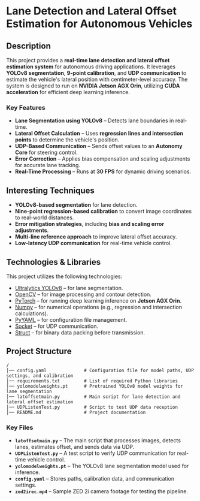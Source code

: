 # Lane Detection and Lateral Offset Estimation for Autonomous Vehicles  

## Description  

This project provides a **real-time lane detection and lateral offset estimation system** for autonomous driving applications. It leverages **YOLOv8 segmentation**, **9-point calibration**, and **UDP communication** to estimate the vehicle's lateral position with centimeter-level accuracy. The system is designed to run on **NVIDIA Jetson AGX Orin**, utilizing **CUDA acceleration** for efficient deep learning inference.  

### Key Features  
- **Lane Segmentation using YOLOv8** – Detects lane boundaries in real-time.  
- **Lateral Offset Calculation** – Uses **regression lines and intersection points** to determine the vehicle's position.  
- **UDP-Based Communication** – Sends offset values to an **Autonomy Core** for steering control.  
- **Error Correction** – Applies bias compensation and scaling adjustments for accurate lane tracking.  
- **Real-Time Processing** – Runs at **30 FPS** for dynamic driving scenarios.  

## Interesting Techniques  

- **YOLOv8-based segmentation** for lane detection.  
- **Nine-point regression-based calibration** to convert image coordinates to real-world distances.  
- **Error mitigation strategies**, including **bias and scaling error adjustments**.  
- **Multi-line reference approach** to improve lateral offset accuracy.  
- **Low-latency UDP communication** for real-time vehicle control.  

## Technologies & Libraries  

This project utilizes the following technologies:  

- [Ultralytics YOLOv8](https://github.com/ultralytics/ultralytics) – for lane segmentation.  
- [OpenCV](https://opencv.org/) – for image processing and contour detection.  
- [PyTorch](https://pytorch.org/) – for running deep learning inference on **Jetson AGX Orin**.  
- [Numpy](https://numpy.org/) – for numerical operations (e.g., regression and intersection calculations).  
- [PyYAML](https://pyyaml.org/) – for configuration file management.  
- [Socket](https://docs.python.org/3/library/socket.html) – for UDP communication.  
- [Struct](https://docs.python.org/3/library/struct.html) – for binary data packing before transmission.  

## Project Structure  

```plaintext  
/  
│── config.yaml              # Configuration file for model paths, UDP settings, and calibration  
│── requirements.txt         # List of required Python libraries  
│── yolomodelweights.pt      # Pretrained YOLOv8 model weights for lane segmentation  
│── latoffsetmain.py         # Main script for lane detection and lateral offset estimation  
│── UDPListenTest.py         # Script to test UDP data reception  
│── README.md                # Project documentation  
```

### Key Files  

- **`latoffsetmain.py`** – The main script that processes images, detects lanes, estimates offset, and sends data via UDP.  
- **`UDPListenTest.py`** – A test script to verify UDP communication for real-time vehicle control.  
- **`yolomodelweights.pt`** – The YOLOv8 lane segmentation model used for inference.  
- **`config.yaml`** – Stores paths, calibration data, and communication settings.  
- **`zed2irec.mp4`** – Sample ZED 2i camera footage for testing the pipeline.  
